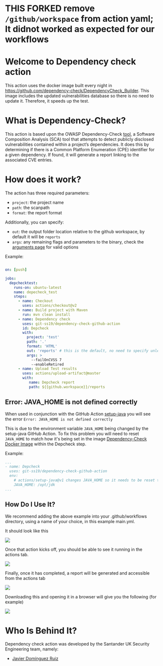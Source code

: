 # THIS FORKED remove `/github/workspace` from action yaml; It didnot worked as expected for our workflows

# Welcome to Dependency check action

This action uses the docker image built every night in https://github.com/dependency-check/DependencyCheck_Builder. This image includes the updated vulnerabilities database so there is no need to update it. Therefore, it speeds up the test.

# What is Dependency-Check?

This action is based upon the OWASP Dependency-Check [tool](https://owasp.org/www-project-dependency-check/), a Software Composition Analysis (SCA) tool that attempts to detect publicly disclosed vulnerabilities contained within a project’s dependencies. It does this by determining if there is a Common Platform Enumeration (CPE) identifier for a given dependency. If found, it will generate a report linking to the associated CVE entries.

# How does it work?

The action has three required parameters:

- `project`: the project name
- `path`: the scanpath
- `format`: the report format

Additionally, you can specify:

- `out`: the output folder location relative to the github workspace, by default it will be `reports`
- `args`: any remaining flags and parameters to the binary, check the [arguments page](https://jeremylong.github.io/DependencyCheck/dependency-check-cli/arguments.html) for valid options

Example:

```yaml

on: [push]

jobs:
  depchecktest:
    runs-on: ubuntu-latest
    name: depecheck_test
    steps:
      - name: Checkout
        uses: actions/checkout@v2
      - name: Build project with Maven
        run: mvn clean install
      - name: Dependency check
        uses: git-ss19/dependency-check-github-action
        id: Depcheck
        with:
          project: 'test'
          path: '.'
          format: 'HTML'
          out: 'reports' # this is the default, no need to specify unless you wish to override it
          args: >
            --failOnCVSS 7
            --enableRetired
      - name: Upload Test results
        uses: actions/upload-artifact@master
        with:
           name: Depcheck report
           path: ${{github.workspace}}/reports
```

## Error: JAVA_HOME is not defined correctly

When used in conjunction with the GitHub Action [setup-java](https://github.com/actions/setup-java) you will see the error `Error: JAVA_HOME is not defined correctly`

This is due to the environment variable `JAVA_HOME` being changed by the setup-java GitHub Action. To fix this problem you will need to reset `JAVA_HOME` to match how it's being set in the image [Dependency-Check Docker Image](https://github.com/jeremylong/DependencyCheck/blob/main/Dockerfile#L16) within the Depcheck step. 

Example:

```yaml
...
- name: Depcheck
  uses: git-ss19/dependency-check-github-action
  env:
    # actions/setup-java@v1 changes JAVA_HOME so it needs to be reset to match the depcheck image
    JAVA_HOME: /opt/jdk
...
```

## How Do I Use It?
We recommend adding the above example into your .github/workflows directory, using a name of your choice, in this example main.yml.

It should look like this

![](img/mainyml.png)

Once that action kicks off, you should be able to see it running in the actions tab.

![](img/actionrunning.png)

Finally, once it has completed, a report will be generated and accessible from the actions tab

![](img/report.png)

Downloading this and opening it in a browser will give you the following (for example)

![](img/output.png)

# Who Is Behind It?

Dependency check action was developed by the Santander UK Security Engineering team, namely:

- [Javier Domínguez Ruiz](https://github.com/javixeneize)
